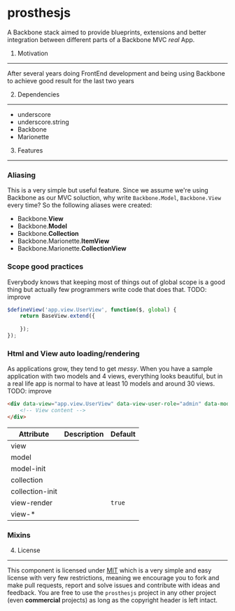 prosthesjs
==========

A Backbone stack aimed to provide blueprints, extensions and better integration between different parts of a Backbone MVC *real* App.

1. Motivation
-------------

After several years doing FrontEnd development and being using Backbone to achieve good result for the last two years


2. Dependencies
---------------

 - underscore
 - underscore.string
 - Backbone
 - Marionette

3. Features
-----------

### Aliasing ###

This is a very simple but useful feature. Since we assume we're using Backbone as our MVC soluction, why write `Backbone.Model`, `Backbone.View` every time? So the following aliases were created:

 - Backbone.**View**
 - Backbone.**Model**
 - Backbone.**Collection**
 - Backbone.Marionette.**ItemView**
 - Backbone.Marionette.**CollectionView**
 

### Scope good practices ###

Everybody knows that keeping most of things out of global scope is a good thing but actually few programmers write code that does that. TODO: improve

```js
$defineView('app.view.UserView', function($, global) {
    return BaseView.extend({
        
    });
});
```

### Html and View auto loading/rendering ###

As applications grow, they tend to get *messy*. When you have a sample application with two models and 4 views, everything looks beautiful, but in a real life app is normal to have at least 10 models and around 30 views.
TODO: improve

```html
<div data-view="app.view.UserView" data-view-user-role="admin" data-model="app.model.User" data-model-init="fetch">
    <!-- View content -->
</div>
```

| Attribute         | Description   | Default  |
| ------------------|---------------| ---------|
| view              |               |          |
| model             |               |          |
| model-init        |               |          |
| collection        |               |          |
| collection-init   |               |          |
| view-render       |               | `true`   |
| view-*            |               |          |

### Mixins ###


4. License
----------

This component is licensed under [MIT]() which is a very simple and easy license with very few restrictions, meaning we encourage you to fork and make pull requests, report and solve issues and contribute with ideas and feedback. 
You are free to use the `prosthesjs` project in any other project (even **commercial** projects) as long as the copyright header is left intact.